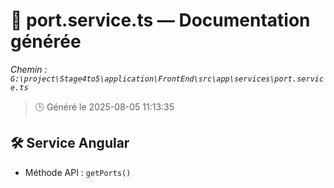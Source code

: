 # 📄 port.service.ts — Documentation générée
*Chemin : `G:\project\Stage4to5\application\FrontEnd\src\app\services\port.service.ts`*

> 🕒 Généré le 2025-08-05 11:13:35

## 🛠️ Service Angular
- Méthode API : `getPorts()`
